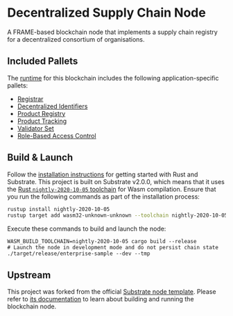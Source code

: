 # Decentralized Supply Chain Node

A FRAME-based blockchain node that implements a supply chain registry for a decentralized consortium
of organisations.

## Included Pallets

The [runtime](runtime) for this blockchain includes the following application-specific pallets:

- [Registrar](pallets/registrar)
- [Decentralized Identifiers](https://github.com/substrate-developer-hub/pallet-did)
- [Product Registry](pallets/product-registry)
- [Product Tracking](pallets/product-tracking)
- [Validator Set](pallets/validator-set)
- [Role-Based Access Control](pallets/rbac)

## Build & Launch

Follow the [installation instructions](https://substrate.dev/docs/en/knowledgebase/getting-started/)
for getting started with Rust and Substrate. This project is built on Substrate v2.0.0, which means
that it uses the
[Rust `nightly-2020-10-05` toolchain](https://substrate.dev/docs/en/knowledgebase/getting-started/#rust-nightly-toolchain)
for Wasm compilation. Ensure that you run the following commands as part of the installation
process:

```bash
rustup install nightly-2020-10-05
rustup target add wasm32-unknown-unknown --toolchain nightly-2020-10-05
```

Execute these commands to build and launch the node:

```shell
WASM_BUILD_TOOLCHAIN=nightly-2020-10-05 cargo build --release
# Launch the node in development mode and do not persist chain state
./target/release/enterprise-sample --dev --tmp
```

## Upstream

This project was forked from the official
[Substrate node template](https://github.com/substrate-developer-hub/substrate-node-template/tree/v2.0.0-rc6).
Please refer to
[its documentation](https://github.com/substrate-developer-hub/substrate-node-template/blob/v2.0.0-rc6/README.md)
to learn about building and running the blockchain node.
